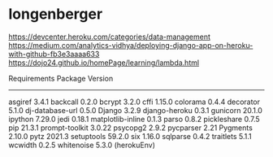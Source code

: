 # longenberger

https://devcenter.heroku.com/categories/data-management
https://medium.com/analytics-vidhya/deploying-django-app-on-heroku-with-github-fb3e3aaaa633
https://dojo24.github.io/homePage/learning/lambda.html

Requirements
Package           Version
----------------- -------
asgiref           3.4.1
backcall          0.2.0
bcrypt            3.2.0
cffi              1.15.0
colorama          0.4.4
decorator         5.1.0
dj-database-url   0.5.0
Django            3.2.9
django-heroku     0.3.1
gunicorn          20.1.0
ipython           7.29.0
jedi              0.18.1
matplotlib-inline 0.1.3
parso             0.8.2
pickleshare       0.7.5
pip               21.3.1
prompt-toolkit    3.0.22
psycopg2          2.9.2
pycparser         2.21
Pygments          2.10.0
pytz              2021.3
setuptools        59.2.0
six               1.16.0
sqlparse          0.4.2
traitlets         5.1.1
wcwidth           0.2.5
whitenoise        5.3.0
(herokuEnv)